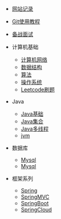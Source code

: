 
* [网站记录](./docs/1网站记录.md)
* [Git使用教程](./docs/2git提交规范.md)

* [备战面试](./docs/a-1备战面试.md)



* 计算机基础

  * [计算机网络](./docs/b-1计算机网络.md)
  * [数据结构](./docs/b-2数据结构.md)
  * [算法](./docs/b-3算法.md)
  * [操作系统](./docs/b-4操作系统.md)
  * [Leetcode刷题](./docs/b-5)
  
* Java

  * [Java基础](./docs/c-1面试题总结-Java基础.md)
  * [Java集合](./docs/c-2Java集合.md)
  * [Java多线程](./docs/c-3Java多线程.md)
  * [jvm](./docs/c-4jvm.md)
  
* 数据库

  * [Mysql](./docs/d-1Mysql.md)
  * [Mysql](./docs/d-2Mysql.md)
  
* 框架系列

  * [Spring](./docs/e-1spring.md)
  * [SpringMVC](./docs/e-2springmvc.md)
  * [SpringBoot](./docs/e-3springboot.md)
  * [SpringCloud](./docs/e-4springcloud.md)